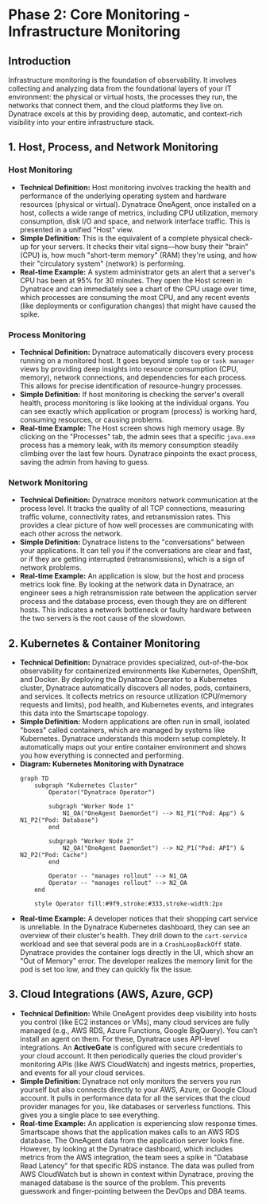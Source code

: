 # Phase 2: Core Monitoring - Infrastructure Monitoring

## Introduction
Infrastructure monitoring is the foundation of observability. It involves collecting and analyzing data from the foundational layers of your IT environment: the physical or virtual hosts, the processes they run, the networks that connect them, and the cloud platforms they live on. Dynatrace excels at this by providing deep, automatic, and context-rich visibility into your entire infrastructure stack.

## 1. Host, Process, and Network Monitoring

### Host Monitoring
*   **Technical Definition:** Host monitoring involves tracking the health and performance of the underlying operating system and hardware resources (physical or virtual). Dynatrace OneAgent, once installed on a host, collects a wide range of metrics, including CPU utilization, memory consumption, disk I/O and space, and network interface traffic. This is presented in a unified "Host" view.
*   **Simple Definition:** This is the equivalent of a complete physical check-up for your servers. It checks their vital signs—how busy their "brain" (CPU) is, how much "short-term memory" (RAM) they're using, and how their "circulatory system" (network) is performing.
*   **Real-time Example:** A system administrator gets an alert that a server's CPU has been at 95% for 30 minutes. They open the Host screen in Dynatrace and can immediately see a chart of the CPU usage over time, which processes are consuming the most CPU, and any recent events (like deployments or configuration changes) that might have caused the spike.

### Process Monitoring
*   **Technical Definition:** Dynatrace automatically discovers every process running on a monitored host. It goes beyond simple `top` or `task manager` views by providing deep insights into resource consumption (CPU, memory), network connections, and dependencies for each process. This allows for precise identification of resource-hungry processes.
*   **Simple Definition:** If host monitoring is checking the server's overall health, process monitoring is like looking at the individual organs. You can see exactly which application or program (process) is working hard, consuming resources, or causing problems.
*   **Real-time Example:** The Host screen shows high memory usage. By clicking on the "Processes" tab, the admin sees that a specific `java.exe` process has a memory leak, with its memory consumption steadily climbing over the last few hours. Dynatrace pinpoints the exact process, saving the admin from having to guess.

### Network Monitoring
*   **Technical Definition:** Dynatrace monitors network communication at the process level. It tracks the quality of all TCP connections, measuring traffic volume, connectivity rates, and retransmission rates. This provides a clear picture of how well processes are communicating with each other across the network.
*   **Simple Definition:** Dynatrace listens to the "conversations" between your applications. It can tell you if the conversations are clear and fast, or if they are getting interrupted (retransmissions), which is a sign of network problems.
*   **Real-time Example:** An application is slow, but the host and process metrics look fine. By looking at the network data in Dynatrace, an engineer sees a high retransmission rate between the application server process and the database process, even though they are on different hosts. This indicates a network bottleneck or faulty hardware between the two servers is the root cause of the slowdown.

## 2. Kubernetes & Container Monitoring

*   **Technical Definition:** Dynatrace provides specialized, out-of-the-box observability for containerized environments like Kubernetes, OpenShift, and Docker. By deploying the Dynatrace Operator to a Kubernetes cluster, Dynatrace automatically discovers all nodes, pods, containers, and services. It collects metrics on resource utilization (CPU/memory requests and limits), pod health, and Kubernetes events, and integrates this data into the Smartscape topology.
*   **Simple Definition:** Modern applications are often run in small, isolated "boxes" called containers, which are managed by systems like Kubernetes. Dynatrace understands this modern setup completely. It automatically maps out your entire container environment and shows you how everything is connected and performing.
*   **Diagram: Kubernetes Monitoring with Dynatrace**
    ```mermaid
    graph TD
        subgraph "Kubernetes Cluster"
            Operator("Dynatrace Operator")

            subgraph "Worker Node 1"
                N1_OA("OneAgent DaemonSet") --> N1_P1("Pod: App") & N1_P2("Pod: Database")
            end

            subgraph "Worker Node 2"
                N2_OA("OneAgent DaemonSet") --> N2_P1("Pod: API") & N2_P2("Pod: Cache")
            end

            Operator -- "manages rollout" --> N1_OA
            Operator -- "manages rollout" --> N2_OA
        end

        style Operator fill:#9f9,stroke:#333,stroke-width:2px
    ```
*   **Real-time Example:** A developer notices that their shopping cart service is unreliable. In the Dynatrace Kubernetes dashboard, they can see an overview of their cluster's health. They drill down to the `cart-service` workload and see that several pods are in a `CrashLoopBackOff` state. Dynatrace provides the container logs directly in the UI, which show an "Out of Memory" error. The developer realizes the memory limit for the pod is set too low, and they can quickly fix the issue.

## 3. Cloud Integrations (AWS, Azure, GCP)

*   **Technical Definition:** While OneAgent provides deep visibility into hosts you control (like EC2 instances or VMs), many cloud services are fully managed (e.g., AWS RDS, Azure Functions, Google BigQuery). You can't install an agent on them. For these, Dynatrace uses API-level integrations. An **ActiveGate** is configured with secure credentials to your cloud account. It then periodically queries the cloud provider's monitoring APIs (like AWS CloudWatch) and ingests metrics, properties, and events for all your cloud services.
*   **Simple Definition:** Dynatrace not only monitors the servers you run yourself but also connects directly to your AWS, Azure, or Google Cloud account. It pulls in performance data for all the services that the cloud provider manages for you, like databases or serverless functions. This gives you a single place to see everything.
*   **Real-time Example:** An application is experiencing slow response times. Smartscape shows that the application makes calls to an AWS RDS database. The OneAgent data from the application server looks fine. However, by looking at the Dynatrace dashboard, which includes metrics from the AWS integration, the team sees a spike in "Database Read Latency" for that specific RDS instance. The data was pulled from AWS CloudWatch but is shown in context within Dynatrace, proving the managed database is the source of the problem. This prevents guesswork and finger-pointing between the DevOps and DBA teams.